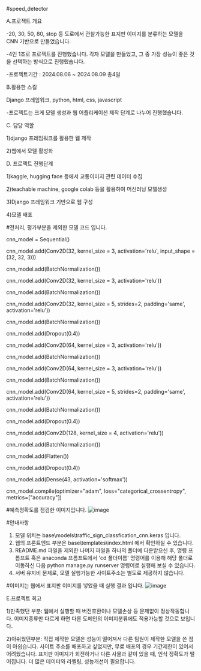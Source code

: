 #speed_detector

A.프로젝트 개요

-20, 30, 50, 80, stop 등 도로에서 관찰가능한 표지판 이미지를 분류하는 모델을 CNN 기반으로 만들었습니다. 

-4인 1조로 프로젝트를 진행했습니다. 각자 모델을 만들었고, 그 중 가장 성능이 좋은 것을 선택하는 방식으로 진행했습니다.

-프로젝트기간 : 2024.08.06 ~ 2024.08.09  총4일

B.활용한 스킬

Django 프레임워크, python, html, css, javascript

-프로젝트는 크게 모델 생성과 웹 어플리케이션 제작 단계로 나누어 진행했습니다.

C. 담당 역할

1)django 프레임워크를 활용한 웹 제작

2)웹에서 모델 활성화 

D. 프로젝트 진행단계

1)kaggle, hugging face 등에서 교통이미지 관련 데이터 수집

2)teachable machine, google colab 등을 활용하여 머신러닝 모델생성

3)Django 프레임워크 기반으로 웹 구성

4)모델 배포

#전처리, 평가부분을 제외한 모델 코드 입니다.


cnn_model = Sequential()

cnn_model.add(Conv2D(32, kernel_size = 3, activation='relu', input_shape = (32, 32, 3)))		

cnn_model.add(BatchNormalization())	

cnn_model.add(Conv2D(32, kernel_size = 3, activation='relu'))	

cnn_model.add(BatchNormalization())	

cnn_model.add(Conv2D(32, kernel_size = 5, strides=2, padding='same', activation='relu'))	

cnn_model.add(BatchNormalization())	

cnn_model.add(Dropout(0.4))	


cnn_model.add(Conv2D(64, kernel_size = 3, activation='relu'))	

cnn_model.add(BatchNormalization())	

cnn_model.add(Conv2D(64, kernel_size = 3, activation='relu'))	

cnn_model.add(BatchNormalization())	

cnn_model.add(Conv2D(64, kernel_size = 5, strides=2, padding='same', activation='relu'))	

cnn_model.add(BatchNormalization())	

cnn_model.add(Dropout(0.4))	

cnn_model.add(Conv2D(128, kernel_size = 4, activation='relu'))	

cnn_model.add(BatchNormalization())	

cnn_model.add(Flatten())	

cnn_model.add(Dropout(0.4))		

cnn_model.add(Dense(43, activation='softmax'))	

cnn_model.compile(optimizer="adam", loss="categorical_crossentropy", metrics=["accuracy"])	

#예측정확도를 점검한 이미지입니다.
![image](https://github.com/user-attachments/assets/47df0296-f534-4827-a4b5-56c34399c515)


#안내사항
1. 모델 위치는 base\models\traffic_sign_classfication_cnn.keras 입니다.
2. 웹의 프론트엔드 부분은 base\templates\index.html 에서 확인하실 수 있습니다.
3. README.md 파일을 제외한 나머지 파일을 하나의 폴더에 다운받으신 후, 명령 프롬프트 혹은 anaconda 프롬프트에서 'cd 폴더이름' 명령어를 이용해 해당 폴더로 이동하신 다음 python manage.py runserver 명령어로 실행해 보실 수 있습니다.
4. 서버 유지비 문제로, 모델 실행가능한 사이트주소는 별도로 제공하지 않습니다. 

#이미지는 웹에서 표지판 이미지를 넣었을 때 실행 결과 입니다.
![image](https://github.com/user-attachments/assets/1c090b12-14e8-4212-b371-9806c2364fa5)

E.프로젝트 회고 

1)만족했던 부분: 
웹에서 실행할 때 버전호환이나 모델손상 등 문제없이 정상작동합니다. 이미지종류만 다르게 하면 다른 도메인의 이미지분류에도 적용가능할 것으로 보입니다.

2)아쉬웠던부분: 
직접 제작한 모델은 성능이 떨어져서 다른 팀원이 제작한 모델을 쓴 점이 아쉽습니다.
사이트 주소를 배포하고 싶었지만, 무료 배포의 경우 기간제한이 있어서 어려웠습니다. 
표지판 이미지가 회전하거나 다른 사물과 같이 있을 때, 인식 정확도가 떨어집니다. 더 많은 데이터와 라벨링, 성능개선이 필요합니다.
